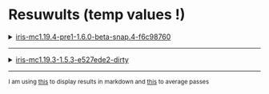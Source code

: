# Resuwults (temp values !)

<details>
  <summary><ins>iris-mc1.19.4-pre1-1.6.0-beta-snap.4-f6c98760</ins></summary>
  
Average of each of 6 [passes](./logging/iris-mc1.19.4-pre1-1.6.0-beta-snap.4-f6c98760/) :
|0.1% Min FPS|1% Min FPS|97% Percentile FPS|Average FPS|GPU Load|CPU Load|
|------------|----------|------------------|-----------|--------|--------|
|26.7        |32.5      |87.5              |70.6       |98.3    |15.2    |
|20.2        |29.6      |96.2              |72.9       |98.0    |17.8    |
|31.2        |39.8      |98.6              |73.5       |98.3    |19.7    |
|38.2        |40.2      |89.6              |71.1       |98.4    |16.3    |
|45.3        |45.9      |89.2              |72.4       |98.3    |12.7    |
|48.8        |54.1      |91.7              |71.7       |98.5    |10.7    |

Average of all 6 passes :

|0.1% Min FPS|1% Min FPS|97% Percentile FPS|Average FPS|GPU Load|CPU Load|
|------------|----------|------------------|-----------|--------|--------|
|35,07       |40,35     |92,13             |72,03      |98,30   |14.1    |

</details>

---

<details>
  <summary><ins>iris-mc1.19.3-1.5.3-e527ede2-dirty</ins></summary>
  
1pass 
|0.1% Min FPS   |1% Min FPS     |97% Percentile FPS|Average FPS    |GPU Load       |CPU Load       |
|---------------|---------------|------------------|---------------|---------------|---------------|
|14.4           |25.7           |102.9             |76.4           |97.9           |16.7           |
</details>


---

<sub>I am using [this](https://www.convertcsv.com/csv-to-markdown.htm) to display results in markdown and [this](https://www.calculatorsoup.com/calculators/statistics/average.php) to average passes</sub>